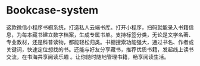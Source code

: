# Bookcase-system
这款微信小程序书橱系统，打造私人云端书库。打开小程序，扫码就能录入书籍信息，为每本藏书建立数字档案，生成专属书单。支持标签分类，无论是文学名著、专业教材，还是科普读物，都能轻松归类。书橱搜索功能强大，通过书名、作者或关键词，快速定位想找的书。还能与好友分享藏书，推荐优质书籍，发起线上读书交流，在书海共享阅读乐趣 。让你随时随地管理书籍，畅享阅读生活。 
